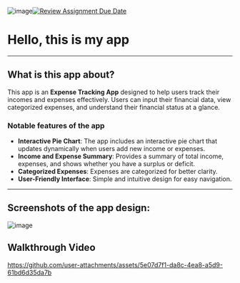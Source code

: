 ![image](https://github.com/user-attachments/assets/281f9e11-c116-4d19-b9c8-f09990e52945)[![Review Assignment Due Date](https://classroom.github.com/assets/deadline-readme-button-22041afd0340ce965d47ae6ef1cefeee28c7c493a6346c4f15d667ab976d596c.svg)](https://classroom.github.com/a/pKaCH46a)

# Hello, this is my app

-----------

## What is this app about?
This app is an **Expense Tracking App** designed to help users track their incomes and expenses effectively. Users can input their financial data, view categorized expenses, and understand their financial status at a glance.

### Notable features of the app
- **Interactive Pie Chart**: The app includes an interactive pie chart that updates dynamically when users add new income or expenses.
- **Income and Expense Summary**: Provides a summary of total income, expenses, and shows whether you have a surplus or deficit.
- **Categorized Expenses**: Expenses are categorized for better clarity.
- **User-Friendly Interface**: Simple and intuitive design for easy navigation.

-----------

## Screenshots of the app design:
![image](https://github.com/user-attachments/assets/0ca8c1bd-044c-4fc4-b750-253c7c6d8810)

## Walkthrough Video
https://github.com/user-attachments/assets/5e07d7f1-da8c-4ea8-a5d9-61bd6d35da7b
